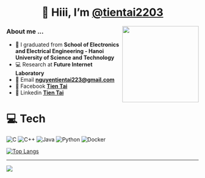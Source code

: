 ### <h1 align = "center"> 👋 Hiii, I’m [@tientai2203](https://github.com/tientai2203)

<img align="right" width="auto" height="200" src="taint.jpg">

### About me ...

- :school: I graduated from **School of Electronics and Electrical Engineering - Hanoi University of Science and Technology**
- :computer: Research at **Future Internet Laboratory**
- :e-mail: Email **nguyentientai223@gmail.com**
- :speech_balloon: Facebook **[Tien Tai](https://www.facebook.com/tai.tien.2203/)**
- :speech_balloon: Linkedin **[Tien Tai](https://www.linkedin.com/in/nguyentientai223/)**

# 💻 Tech
![C](https://img.shields.io/badge/c-%2300599C.svg?style=for-the-badge&logo=c&logoColor=white) ![C++](https://img.shields.io/badge/c++-%2300599C.svg?style=for-the-badge&logo=c%2B%2B&logoColor=white) ![Java](https://img.shields.io/badge/java-%23ED8B00.svg?style=for-the-badge&logo=java&logoColor=white) ![Python](https://img.shields.io/badge/python-3670A0?style=for-the-badge&logo=python&logoColor=ffdd54) ![Docker](https://img.shields.io/badge/docker-%230db7ed.svg?style=for-the-badge&logo=docker&logoColor=white)

[![Top Langs](https://github-readme-stats.vercel.app/api/top-langs/?username=tientai2203&layout=compact&langs_count=8)](https://github.com/anuraghazra/github-readme-stats)

---
[![](https://visitcount.itsvg.in/api?id=tientai2203&icon=0&color=0)](https://visitcount.itsvg.in)
